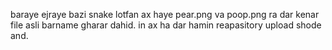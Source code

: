 baraye ejraye bazi snake lotfan ax haye pear.png va poop.png ra dar kenar file asli barname gharar dahid. in ax ha dar hamin reapasitory upload shode and.